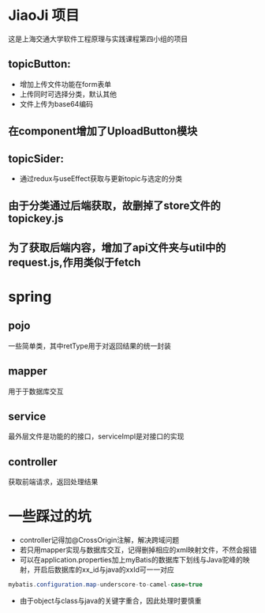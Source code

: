 # **JiaoJi 项目**

这是上海交通大学软件工程原理与实践课程第四小组的项目

## topicButton:

+ 增加上传文件功能在form表单
+ 上传同时可选择分类，默认其他
+ 文件上传为base64编码

## 在component增加了UploadButton模块

## topicSider:

+ 通过redux与useEffect获取与更新topic与选定的分类

## 由于分类通过后端获取，故删掉了store文件的topickey.js

## 为了获取后端内容，增加了api文件夹与util中的request.js,作用类似于fetch

# spring

## pojo

一些简单类，其中retType用于对返回结果的统一封装

## mapper

用于于数据库交互

## service

最外层文件是功能的的接口，serviceImpl是对接口的实现

## controller

获取前端请求，返回处理结果



# 一些踩过的坑

+ controller记得加@CrossOrigin注解，解决跨域问题
+ 若只用mapper实现与数据库交互，记得删掉相应的xml映射文件，不然会报错
+ 可以在application.properties加上myBatis的数据库下划线与Java驼峰的映射，开启后数据库的xx_id与java的xxId可一一对应

~~~java
mybatis.configuration.map-underscore-to-camel-case=true
~~~

+ 由于object与class与java的关键字重合，因此处理时要慎重
